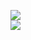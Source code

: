 [![](https://img.shields.io/badge/Made%20With-Github%20Spray-lightgrey.svg?style=for-the-badge&logo=github)](https://github.com/Annihil/github-spray#6939)  
[![](https://i.imgur.com/2DrTn0Z.gif)](https://github.com/Annihil/github-spray)